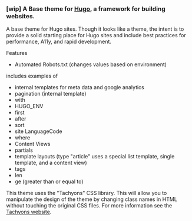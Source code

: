 ### [wip] A Base theme for [Hugo](http://gohugo.io/), a framework for building websites.

A base theme for Hugo sites. Though it looks like a theme, the intent is to provide a solid starting place for Hugo sites and include best practices for performance, A11y, and rapid development.


Features

- Automated Robots.txt (changes values based on environment)

includes examples of

- internal templates for meta data and google analytics
- pagination (internal template)
- with
- HUGO_ENV
- first
- after
- sort
- site LanguageCode
- where
- Content Views
- partials
- template layouts (type "article" uses a special list template, single template,  and a content view)
- tags
- len
- ge (greater than or equal to)


This theme uses the "Tachyons" CSS library. This will allow you to manipulate the design of the theme by changing class names in HTML without touching the original CSS files. For more information see the [Tachyons website](http://tachyons.io/).
